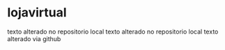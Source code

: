 # lojavirtual
texto alterado no repositorio local
texto alterado no repositorio local
texto alterado via github
